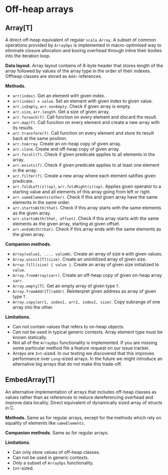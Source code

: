 # Off-heap arrays

## Array[T]

A direct off-heap equivalent of regular `scala.Array`. A subset of common operations
provided by `ArrayOps` is implemented in macro-optimised way to eliminate closure
allocation and boxing overhead through inline their bodies into the iteration loop.

**Data layout.** Array layout contains of 8-byte header that stores length of the array
followed by values of the array type in the order of their indexes. Offheap classes are
stored as `Addr` references.

**Methods.**

* `arr(index)`. Get an element with given index.
* `arr(index) = value`. Set an element with given index to given value.
* `arr.isEmpty`, `arr.nonEmpty`. Check if given array is empty.
* `arr.size`, `arr.length`. Get a size of given array.
* `arr.foreach(f)`. Call function on every element and discard the result.
* `arr.map(f)`. Call function on every element and create a new array with its results.
* `arr.transform(f)`. Call function on every element and store its result back at the same position.
* `arr.toArray`. Create an on-heap copy of given array.
* `arr.clone`. Create and off-heap copy of given array.
* `arr.forall(f)`. Check if given predicate applies to all elements in the array.
* `arr.exists(f)`. Check if given predicate applies to at least one element in the array.
* `arr.filter(f)`. Create a new array where each element satifies given predicate.
* `arr.foldLeft(z)(op)`, `arr.foldRight(z)(op)`. Applies given operator to a starting value and all elements of 
  this array going from left or right.
* `arr.sameElements(other)`. Check if this and given array have the same elements in the same order.
* `arr.startsWith(that)`. Check if this array starts with the same elements as the given array.
* `arr.startsWith(that, offset)`. Check if this array starts with the same elements as the given array, 
  starting at given offset.
* `arr.endsWith(that)`. Check if this array ends with the same elements as the given array.

**Companion methods.**

* `Array(value1, ..., valueN)`. Create an array of size `N` with given values.
* `Array.uninit[T](size)`. Create an uninitilized array of given size.
* `Array.fill(size) { value }`. Create an array of given size initialized to `value`.
* `Array.fromArray(sarr)`. Create an off-heap copy of given on-heap array `sarr`.
* `Array.empty[T]`. Get an empty array of given type `T`.
* `Array.fromAddr[T](addr)`. Reinterpret given address as array of given type `T`.
* `Array.copy(arr1, index1, arr2, index2, size)`. Copy subrange of one array into the other.

**Limitations.**

* Can not contain values that refers to on-heap objects.
* Can not be used in typical generic contexts. Array element type must
  be known statically.
* Not all of the `ArrayOps` functionality is implemented. If you are missing
  some particular method file a feature request on our issue tracker.
* Arrays are `Int`-sized. In our testing we discovered that this improves performance
  over `Long`-sized arrays. In the future we might introduce an alternative big arrays
  that do not make this trade-off.

## EmbedArray[T]

An alternative implementation of arrays that includes off-heap classes as values rather
than as references to reduce dereferencing overhead and improve data locality.
Direct equivalent of dynamically sized array of structs in C.

**Methods.** Same as for regular arrays, except for the methods which rely on equality of
elements like `sameElements`.

**Companion methods.** Same as for regular arrays.

**Limitations.**

* Can only store values of off-heap classes.
* Can not be used in generic contexts.
* Only a subset of `ArrayOps` functionality.
* `Int`-sized.

